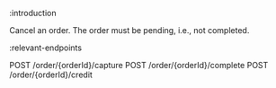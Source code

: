 :introduction

Cancel an order. The order must be pending, i.e., not completed.

:relevant-endpoints

POST /order/{orderId}/capture
POST /order/{orderId}/complete
POST /order/{orderId}/credit
